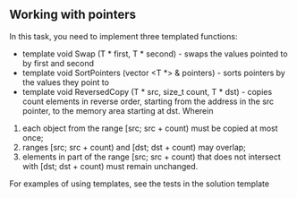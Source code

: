 ## Working with pointers
In this task, you need to implement three templated functions:

- template <typename T> void Swap (T * first, T * second) - swaps the values ​​pointed to by first and second
- template <typename T> void SortPointers (vector <T *> & pointers) - sorts pointers by the values ​​they point to
- template <typename T> void ReversedCopy (T * src, size_t count, T * dst) - copies count elements in reverse order, starting from the address in the src pointer, to the memory area starting at dst. Wherein
1. each object from the range [src; src + count) must be copied at most once;
2. ranges [src; src + count) and [dst; dst + count) may overlap;
3. elements in part of the range [src; src + count) that does not intersect with [dst; dst + count) must remain unchanged.

For examples of using templates, see the tests in the solution template
